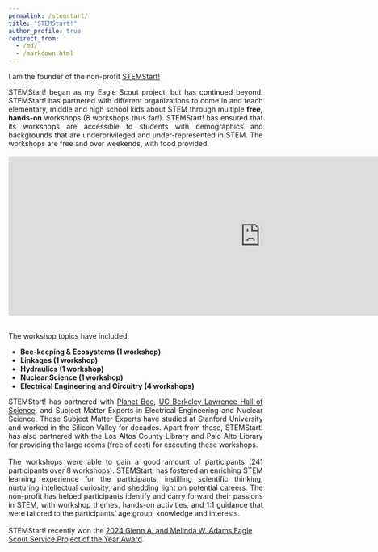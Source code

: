 ```yaml
---
permalink: /stemstart/
title: "STEMStart!"
author_profile: true
redirect_from: 
  - /md/
  - /markdown.html
---
```

I am the founder of the non-profit <a href="https://stem-start.org">STEMStart!</a> 

<div style="text-align: justify;">
STEMStart! began as my Eagle Scout project, but has continued beyond. STEMStart! has partnered with different organizations to come in and teach elementary, middle and high school kids about STEM through multiple <b>free, hands-on</b> workshops (8 workshops thus far!). STEMStart! has ensured that its workshops are accessible to students with demographics and backgrounds that are underprivileged and under-represented in STEM. The workshops are free and over weekends, with food provided.
</div>
<br>
<div style="width:560px; height:316px">
<iframe width="178%" height="100%" src="https://www.youtube.com/embed/FjJ753XagDc?si=XTwcei6bJNMYlLPq" title="YouTube video player" frameborder="0" allow="accelerometer; autoplay; clipboard-write; encrypted-media; gyroscope; picture-in-picture; web-share" referrerpolicy="strict-origin-when-cross-origin" allowfullscreen></iframe>
</div>
<br>

The workshop topics have included:
<ul>
<li><b>Bee-keeping & Ecosystems (1 workshop)</b></li>
<li><b>Linkages (1 workshop)</b></li>
<li><b>Hydraulics (1 workshop)</b></li>
<li><b>Nuclear Science (1 workshop)</b></li>
<li><b>Electrical Engineering and Circuitry (4 workshops)</b></li>
</ul>

<div style="text-align:justify;">
 STEMStart! has partnered with <a href="https://www.planetbee.org/">Planet Bee</a>, <a href="https://lawrencehallofscience.org/">UC Berkeley Lawrence Hall of Science</a>, and Subject Matter Experts in Electrical Engineering and Nuclear Science. These Subject Matter Experts have studied at Stanford University and worked in the Silicon Valley for decades. Apart from these, STEMStart! has also partnered with the Los Altos County Library and Palo Alto Library for providing the large rooms (free of cost) for executing these workshops. 
 <br>
 <br>
 The workshops were able to gain a good amount of participants (241 participants over 8 workshops). STEMStart! has fostered an enriching STEM learning experience for the participants, instilling scientific thinking, nurturing  intellectual curiosity, and shedding light on potential careers. The non-profit has helped participants identify and carry forward their passions in STEM, with workshop themes, hands-on activities, and 1:1 guidance that were tailored to the participants’ age group, knowledge and interests. 
</div>
<br>
STEMStart! recently won the <a href="https://pacsky.org/scouting/eagles-nest/adams-award-winners/">2024 Glenn A. and Melinda W. Adams Eagle Scout Service Project of the Year Award</a>.